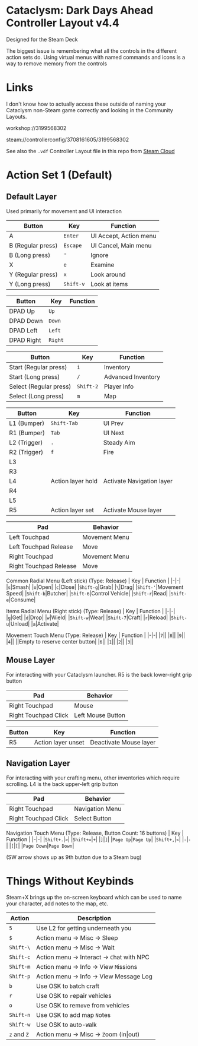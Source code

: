 # Cataclysm: Dark Days Ahead Controller Layout v4.4
Designed for the Steam Deck

The biggest issue is remembering what all the controls in the different action sets do. Using virtual menus with named commands and icons is a way to remove memory from the controls

# Links
I don't know how to actually access these outside of naming your Cataclysm non-Steam game correctly and looking in the Community Layouts.

workshop://3199568302

steam://controllerconfig/3708161605/3199568302

See also the `.vdf` Controller Layout file in this repo from [Steam Cloud](https://store.steampowered.com/account/remotestorageapp/?appid=241100)

# Action Set 1 (Default)
## Default Layer
Used primarily for movement and UI interaction

| Button | Key | Function |
|-|-|-|
|A|`Enter`|UI Accept, Action menu|
|B (Regular press)|`Escape`|UI Cancel, Main menu|
|B (Long press)|`'`|Ignore|
|X|`e`|Examine|
|Y (Regular press)|`x`|Look around|
|Y (Long press)|`Shift-v`|Look at items|

| Button | Key | Function |
|-|-|-|
|DPAD Up|`Up`||
|DPAD Down|`Down`||
|DPAD Left|`Left`||
|DPAD Right|`Right`||

| Button | Key | Function |
|-|-|-|
|Start (Regular press)|`i`|Inventory|
|Start (Long press)|`/`|Advanced Inventory|
|Select (Regular press)|`Shift-2`|Player Info|
|Select (Long press)|`m`|Map|

| Button | Key | Function |
|-|-|-|
|L1 (Bumper)|`Shift-Tab`|UI Prev|
|R1 (Bumper)|`Tab`|UI Next|
|L2 (Trigger)|`.`|Steady Aim|
|R2 (Trigger)|`f`|Fire|
|L3|||
|R3|||
|L4|Action layer hold|Activate Navigation layer
|R4|||
|L5|||
|R5|Action layer set|Activate Mouse layer|

|Pad|Behavior|
|-|-|
|Left Touchpad|Movement Menu|
|Left Touchpad Release|Move|
|Right Touchpad|Movement Menu|
|Right Touchpad Release|Move|

Common Radial Menu (Left stick) (Type: Release)
| Key | Function |
|-|-|
|`s`|Smash|
|`o`|Open|
|`c`|Close|
|`Shift-g`|Grab|
|`\`|Drag|
|`Shift-'`|Movement Speed|
|`Shift-b`|Butcher|
|`Shift-6`|Control Vehicle|
|`Shift-r`|Read|
|`Shift-e`|Consume|

Items Radial Menu (Right stick) (Type: Release)
| Key | Function |
|-|-|
|`g`|Get|
|`d`|Drop|
|`w`|Wield|
|`Shift-w`|Wear|
|`Shift-7`|Craft|
|`r`|Reload|
|`Shift-u`|Unload|
|`a`|Activate|

Movement Touch Menu  (Type: Release)
| Key | Function |
|-|-|
|`7`||
|`8`||
|`9`||
|`4`||
||Empty to reserve center button|
|`6`||
|`1`||
|`2`||
|`3`||

## Mouse Layer
For interacting with your Cataclysm launcher. R5 is the back lower-right grip button

|Pad|Behavior|
|-|-|
|Right Touchpad|Mouse|
|Right Touchpad Click|Left Mouse Button|

| Button | Key | Function |
|-|-|-|
|R5|Action layer unset|Deactivate Mouse layer|

## Navigation Layer
For interacting with your crafting menu, other inventories which require scrolling. L4 is the back upper-left grip button

|Pad|Behavior|
|-|-|
|Right Touchpad|Navigation Menu|
|Right Touchpad Click|Select Button|

Navigation Touch Menu  (Type: Release, Button Count: 16 buttons)
| Key | Function |
|-|-|
|`Shift+.`|`>`|
|`Shift+=`|`+`|
|`]`|`]`|
|`Page Up`|`Page Up`|
|`Shift+,`|`<`|
|`-`|`-`|
|`[`|`[`|
|`Page Down`|`Page Down`|

(SW arrow shows up as 9th button due to a Steam bug)

# Things Without Keybinds
Steam+X brings up the on-screen keyboard which can be used to name your character, add notes to the map, etc.

|Action|Description|
|-|-|
|`5`|Use L2 for `g`etting underneath you|
|`$`|Action menu -> Misc -> Sleep|
|`Shift-\`|Action menu -> Misc -> Wait|
|`Shift-c`|Action menu -> Interact -> `C`hat with NPC|
|`Shift-m`|Action menu -> Info -> View `M`issions|
|`Shift-p`|Action menu -> Info -> View Message Log|
|`b`|Use OSK to `b`atch craft|
|`r`|Use OSK to `r`epair vehicles|
|`o`|Use OSK to rem`o`ve from vehicles|
|`Shift-n`|Use OSK to add map `N`otes|
|`Shift-w`|Use OSK to auto-`W`alk|
|`z` and `Z`|Action menu -> Misc -> `Z`oom (in\|out)|
